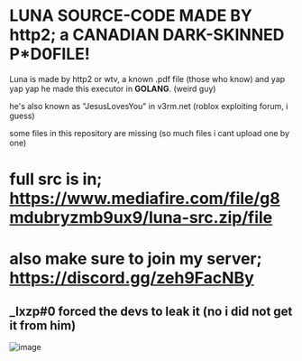 # LUNA SOURCE-CODE MADE BY http2; a CANADIAN DARK-SKINNED P*D0FILE!

Luna is made by http2 or wtv, a known .pdf file (those who know) and yap yap yap he made this executor in **GOLANG**. (weird guy)

he's also known as "JesusLovesYou" in v3rm.net (roblox exploiting forum, i guess)

some files in this repository are missing (so much files i cant upload one by one)

# full src is in; https://www.mediafire.com/file/g8mdubryzmb9ux9/luna-src.zip/file

# also make sure to join my server; https://discord.gg/zeh9FacNBy

## _lxzp#0 forced the devs to leak it (no i did not get it from him)
![image](https://github.com/user-attachments/assets/4dcfc562-b507-4b48-8788-65d8e93d1fef)
